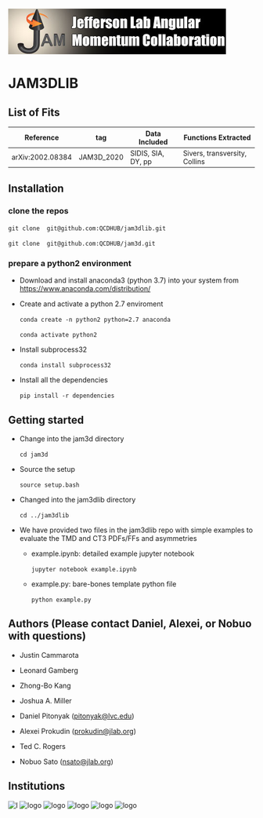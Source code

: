 ![jamlogo](logos/jam.jpg)

# JAM3DLIB

## List of Fits

|Reference        |   tag    |   Data Included  |   Functions Extracted       |
|-----------------|----------|------------------|-----------------------------|
|arXiv:2002.08384 |JAM3D_2020|SIDIS, SIA, DY, pp|Sivers, transversity, Collins|


## Installation

### clone the repos

 ```git clone  git@github.com:QCDHUB/jam3dlib.git```

 ```git clone  git@github.com:QCDHUB/jam3d.git```

### prepare a python2 environment 

- Download and install anaconda3 (python 3.7) into your system from https://www.anaconda.com/distribution/

- Create and activate a python 2.7 enviroment

  ```conda create -n python2 python=2.7 anaconda```
  
  ```conda activate python2```

- Install subprocess32

  ```conda install subprocess32```

- Install all the dependencies

  ```pip install -r dependencies```


## Getting started

- Change into the jam3d directory 

  ```cd jam3d```

- Source the setup

  ```source setup.bash```

- Changed into the jam3dlib directory

  ```cd ../jam3dlib```

- We have provided two files in the jam3dlib repo with simple
examples to evaluate the TMD and CT3 PDFs/FFs and asymmetries

   - example.ipynb: detailed example jupyter notebook

     ```jupyter notebook example.ipynb```

   - example.py: bare-bones template python file

     ```python example.py```



## Authors (Please contact Daniel, Alexei, or Nobuo with questions)

- Justin Cammarota

- Leonard Gamberg

- Zhong-Bo Kang

- Joshua A. Miller

- Daniel Pitonyak (pitonyak@lvc.edu)

- Alexei Prokudin (prokudin@jlab.org)

- Ted C. Rogers

- Nobuo Sato (nsato@jlab.org)



## Institutions

![l](logos/LVC.jpeg)
![logo](logos/PSU_BKO_RGB_2C.png)
![logo](logos/odu.png)
![logo](logos/JLab_logo_white1.jpg)
![logo](logos/NSF_4-Color_bitmap_Logo.png)
![logo](logos/RGB_Color-Seal_Green-Mark_SC_Horizontal.png)

